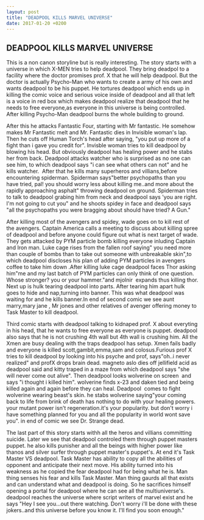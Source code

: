 ```yaml
---
layout: post
title: "DEADPOOL KILLS MARVEL UNIVERSE"
date: 2017-01-20 +0200
---
```

## DEADPOOL KILLS MARVEL UNIVERSE
This is a non canon storyline but is really interesting. The story starts with a universe in which X-MEN tries to help deadpool. They bring deadpol to a facility where the doctor promises prof. X that he will help deadpool. But the doctor is actually Psycho-Man who wants to create a army of his own and wants deadpool to be his puppet. He tortures deadpool which ends up in killing the comic voice and serious voice inside of deadpool and all that left is a voice in red box which makes deadpool realize that deadpool that he needs to free everyone,as everyone in this universe is being controlled. After killing Psycho-Man deadpool burns the whole building to ground.

After this he attacks Fantastic Four, starting with Mr fantastic. He somehow makes Mr Fantastic melt and Mr. Fantastic dies in Invisible woman's lap. Then he cuts off Human Torch's head after saying, "you put up more of a fight than i gave you credit for". Invisble woman tries to kill deadpool by blowing his head. But obviously deadpool has healing power and he stabs her from back. Deadpool attacks watcher who is surprised as no one can see him, to which deadpool says "i can see what others can not" and he kills watcher.  After that he kills many superheros and villians,before encountering spiderman. Spiderman says"better psychopaths than you have tried, pal! you should worry less about killing me..and more about the rapidly approaching asphalt" throwing deadpool on ground. Spiderman tries to talk to deadpool grabing him from neck and deadpool says 'you are right. I'm not going to cut you" and he shoots spidey in face and deadpool says "all the psychopaths you were bragging about should have tried? A Gun."

After killing most of the avengers and spidey, wade goes on to kill rest of the avengers. Captain America calls a meeting to discuss about killing spree of deadpool and before anyone could figure out what is next target of wade. They gets attacked by PYM particle bomb killing everyone inluding Captain and Iron man. Luke cage rises from the fallen roof saying" you need more than couple of bombs than to take out someone with unbreakable skin",to which deadpool discloses his plan of adding PYM particles in avengers coffee to take him down .After killing luke cage deadpool faces Thor asking him"me and my last batch of PYM particles can only think of one question. Whose stronger? you or your hammer."and mjolnir  expands thus killing thor. Next up is hulk tearing deadpool into parts. After tearing him apart hulk goes to hide and nap,turning into banner. This was what deadpool was waiting for and he kills banner.In end of second comic we see aunt marry,mary jane , Mr jones and other relatives of avenger offering money to Task Master to kill deadpool.

Third comic starts with deadpool talking to kidnaped prof. X about everyting in his head, that he wants to free everyone as everyone is puppet. deadpool also says that he is not crushing 4th wall but 4th wall is crushing him. All the Xmen are busy dealing with the traps deadpool has setup. Xmen fails badly and everyone is killed scott,gambit,emma,sam and colosus.Furious prof X tries to kill deadpool by looking into his psyche and prof, says"oh..i never realized" and profX drops brain dead. magneto aslo dies off jellifield acid as deadpool said and kitty traped in a maze from which deadpool says "she will never come out alive". Then deadpool looks wolverine on screen  and says "i thought i killed him". wolverine finds x-23 and daken tied and being killed again and again before they can heal. Deadpool  comes to fight wolverine wearing beast's skin. he stabs wolverine saying"your coming back to life from brink of death has nothing to do with your healing powers. your mutant power isn't regeneration.it's your popularity. but don't worry i have something planned for you and all the popularity in world wont save you". in end of comic we see Dr. Strange dead.

The last part of this story starts withh all the heros and villians committing suicide. Later we see that deadpool controled them through puppet masters puppet. he also kills punisher and all the beings with higher power like thanos and silver surfer through puppet master's puppet's. At end it's Task Master VS deadpool. Task Master has ability to copy all the abilities of opponent and anticipate their next move. His ability turned into his weakness as he copied the fear deadpool had for being what he is. Man thing senses his fear and kills Task Master. Man thing gaurds all that exists and can understand what and deadpool is doing. So he sacrifices himself opening a portal for deadpool where he can see all the multiuniverse's. deadpool reaches the universe where script writers of marvel exist and he says "Hey I see you...out there watching. Don't worry i'll be done with these jokers..and this universe before you know it. I'll find you soon enough."

